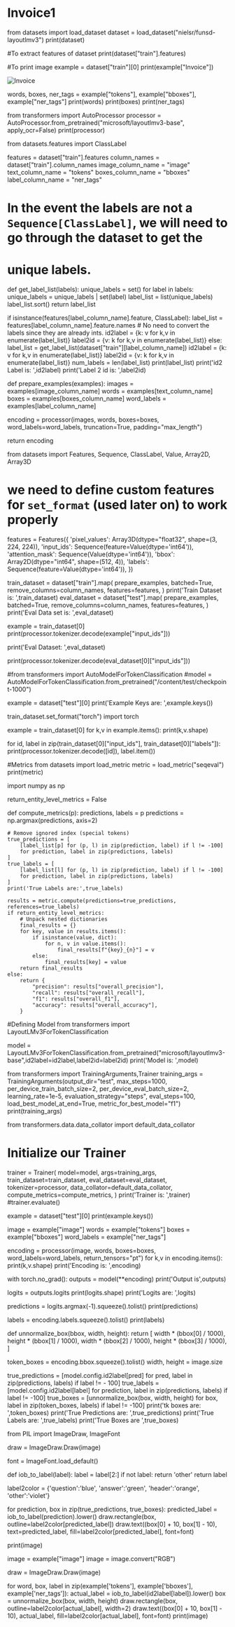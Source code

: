 # Invoice1
from datasets import load_dataset 
dataset = load_dataset("nielsr/funsd-layoutlmv3")
print(dataset)

#To extract features of dataset
print(dataset["train"].features)

#To print image
example = dataset["train"][0]
print(example["Invoice"])

![Invoice](https://github.com/Mannatkaur23/Invoice1/assets/133659768/4bb5ee5e-5c01-4f35-ac8a-9bc4d05f4f74)


words, boxes, ner_tags = example["tokens"], example["bboxes"], example["ner_tags"]
print(words)
print(boxes)
print(ner_tags)


from transformers import AutoProcessor
processor = AutoProcessor.from_pretrained("microsoft/layoutlmv3-base", apply_ocr=False)
print(processor)


from datasets.features import ClassLabel

features = dataset["train"].features
column_names = dataset["train"].column_names
image_column_name = "image"
text_column_name = "tokens"
boxes_column_name = "bboxes"
label_column_name = "ner_tags"

# In the event the labels are not a `Sequence[ClassLabel]`, we will need to go through the dataset to get the
# unique labels.
def get_label_list(labels):
    unique_labels = set()
    for label in labels:
        unique_labels = unique_labels | set(label)
    label_list = list(unique_labels)
    label_list.sort()
    return label_list

if isinstance(features[label_column_name].feature, ClassLabel):
    label_list = features[label_column_name].feature.names
    # No need to convert the labels since they are already ints.
    id2label = {k: v for k,v in enumerate(label_list)}
    label2id = {v: k for k,v in enumerate(label_list)}
else:
    label_list = get_label_list(dataset["train"][label_column_name])
    id2label = {k: v for k,v in enumerate(label_list)}
    label2id = {v: k for k,v in enumerate(label_list)}
num_labels = len(label_list)
print(label_list)
print('id2 Label is: ',id2label)
print('Label 2 id is: ',label2id)

def prepare_examples(examples):
  images = examples[image_column_name]
  words = examples[text_column_name]
  boxes = examples[boxes_column_name]
  word_labels = examples[label_column_name]

  encoding = processor(images, words, boxes=boxes, word_labels=word_labels,
                       truncation=True, padding="max_length")

  return encoding

from datasets import Features, Sequence, ClassLabel, Value, Array2D, Array3D

# we need to define custom features for `set_format` (used later on) to work properly
features = Features({
    'pixel_values': Array3D(dtype="float32", shape=(3, 224, 224)),
    'input_ids': Sequence(feature=Value(dtype='int64')),
    'attention_mask': Sequence(Value(dtype='int64')),
    'bbox': Array2D(dtype="int64", shape=(512, 4)),
    'labels': Sequence(feature=Value(dtype='int64')),
})

train_dataset = dataset["train"].map(
    prepare_examples,
    batched=True,
    remove_columns=column_names,
    features=features,
)
print('Train Dataset is: ',train_dataset)
eval_dataset = dataset["test"].map(
    prepare_examples,
    batched=True,
    remove_columns=column_names,
    features=features,
)
print('Eval Data set is: ',eval_dataset)

example = train_dataset[0]
print(processor.tokenizer.decode(example["input_ids"]))

print('Eval Dataset: ',eval_dataset)

print(processor.tokenizer.decode(eval_dataset[0]["input_ids"]))

#from transformers import AutoModelForTokenClassification
#model = AutoModelForTokenClassification.from_pretrained("/content/test/checkpoint-1000")

example = dataset["test"][0]
print('Example Keys are: ',example.keys())

train_dataset.set_format("torch")
import torch

example = train_dataset[0]
for k,v in example.items():
    print(k,v.shape)
    
    
for id, label in zip(train_dataset[0]["input_ids"], train_dataset[0]["labels"]):
  print(processor.tokenizer.decode([id]), label.item())
  
  #Metrics
from datasets import load_metric
metric = load_metric("seqeval")
print(metric)

import numpy as np

return_entity_level_metrics = False

def compute_metrics(p):
    predictions, labels = p
    predictions = np.argmax(predictions, axis=2)

    # Remove ignored index (special tokens)
    true_predictions = [
        [label_list[p] for (p, l) in zip(prediction, label) if l != -100]
        for prediction, label in zip(predictions, labels)
    ]
    true_labels = [
        [label_list[l] for (p, l) in zip(prediction, label) if l != -100]
        for prediction, label in zip(predictions, labels)
    ]
    print('True Labels are:',true_labels)

    results = metric.compute(predictions=true_predictions, references=true_labels)
    if return_entity_level_metrics:
        # Unpack nested dictionaries
        final_results = {}
        for key, value in results.items():
            if isinstance(value, dict):
                for n, v in value.items():
                    final_results[f"{key}_{n}"] = v
            else:
                final_results[key] = value
        return final_results
    else:
        return {
            "precision": results["overall_precision"],
            "recall": results["overall_recall"],
            "f1": results["overall_f1"],
            "accuracy": results["overall_accuracy"],
        }
        
#Defining Model
from transformers import LayoutLMv3ForTokenClassification

model = LayoutLMv3ForTokenClassification.from_pretrained("microsoft/layoutlmv3-base",id2label=id2label,label2id=label2id)
print('Model is: ',model)
               
from transformers import TrainingArguments,Trainer
training_args = TrainingArguments(output_dir="test",
                                  max_steps=1000,
                                  per_device_train_batch_size=2,
                                  per_device_eval_batch_size=2,
                                  learning_rate=1e-5,
                                  evaluation_strategy="steps",
                                  eval_steps=100,
                                  load_best_model_at_end=True,
                                  metric_for_best_model="f1")
print(training_args)

from transformers.data.data_collator import default_data_collator

# Initialize our Trainer
trainer = Trainer(
    model=model,
    args=training_args,
    train_dataset=train_dataset,
    eval_dataset=eval_dataset,
    tokenizer=processor,
    data_collator=default_data_collator,
    compute_metrics=compute_metrics,
)
print('Trainer is: ',trainer)
#trainer.evaluate()

example = dataset["test"][0]
print(example.keys())

image = example["image"]
words = example["tokens"]
boxes = example["bboxes"]
word_labels = example["ner_tags"]

encoding = processor(image, words, boxes=boxes, word_labels=word_labels, return_tensors="pt")
for k,v in encoding.items():
  print(k,v.shape)
  print('Encoding is: ',encoding)
  
  
with torch.no_grad():
  outputs = model(**encoding)
  print('Output is',outputs)
  
logits = outputs.logits
print(logits.shape)
print('Logits are: ',logits)

predictions = logits.argmax(-1).squeeze().tolist()
print(predictions)

labels = encoding.labels.squeeze().tolist()
print(labels)


def unnormalize_box(bbox, width, height):
     return [
         width * (bbox[0] / 1000),
         height * (bbox[1] / 1000),
         width * (bbox[2] / 1000),
         height * (bbox[3] / 1000),
     ]

token_boxes = encoding.bbox.squeeze().tolist()
width, height = image.size

true_predictions = [model.config.id2label[pred] for pred, label in zip(predictions, labels) if label != - 100]
true_labels = [model.config.id2label[label] for prediction, label in zip(predictions, labels) if label != -100]
true_boxes = [unnormalize_box(box, width, height) for box, label in zip(token_boxes, labels) if label != -100]
print('tk boxes are: ',token_boxes)
print('True Predictions are: ',true_predictions)
print('True Labels are: ',true_labels)
print('True Boxes are ',true_boxes)




from PIL import ImageDraw, ImageFont

draw = ImageDraw.Draw(image)

font = ImageFont.load_default()

def iob_to_label(label):
    label = label[2:]
    if not label:
      return 'other'
    return label

label2color = {'question':'blue', 'answer':'green', 'header':'orange', 'other':'violet'}

for prediction, box in zip(true_predictions, true_boxes):
    predicted_label = iob_to_label(prediction).lower()
    draw.rectangle(box, outline=label2color[predicted_label])
    draw.text((box[0] + 10, box[1] - 10), text=predicted_label, fill=label2color[predicted_label], font=font)

print(image)

image = example["image"]
image = image.convert("RGB")

draw = ImageDraw.Draw(image)

for word, box, label in zip(example['tokens'], example['bboxes'], example['ner_tags']):
  actual_label = iob_to_label(id2label[label]).lower()
  box = unnormalize_box(box, width, height)
  draw.rectangle(box, outline=label2color[actual_label], width=2)
  draw.text((box[0] + 10, box[1] - 10), actual_label, fill=label2color[actual_label], font=font)
print(image)


